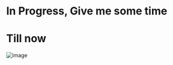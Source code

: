 
# In Progress, Give me some time
# Till now
![image](https://user-images.githubusercontent.com/67317674/221640647-de5b1e61-6afb-4abd-bda0-419cc605fb61.png)


